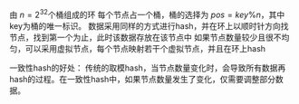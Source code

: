 由 $n = 2^{32}$个桶组成的环
每个节点占一个桶，桶的选择为 $pos = key\%n$，其中key为桶的唯一标识。
数据采用同样的方式进行hash，并在环上以顺时针方向找节点，找到第一个为止，此时该数据存放在该节点中
如果节点数量较少且很不均匀，可以采用虚拟节点，每个节点映射若干个虚拟节点，并且在环上hash


一致性hash的好处：
传统的取模hash，当节点数量变化时，会导致所有数据再hash的过程。在一致性hash中，如果节点数量发生了变化，仅需要调整部分数据。